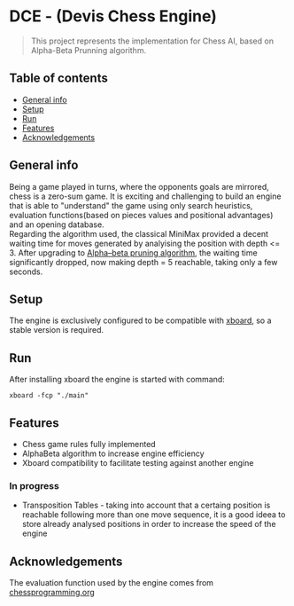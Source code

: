 # DCE - (Devis Chess Engine)
> This project represents the implementation for Chess AI, based on Alpha-Beta Prunning algorithm.

## Table of contents
* [General info](#general-info)
* [Setup](#setup)
* [Run](#run)
* [Features](#features)
* [Acknowledgements](#acknowledgements)

## General info
Being a game played in turns, where the opponents goals are mirrored, chess is a zero-sum game. It is exciting and challenging to build an engine that is able to "understand" the game using only search heuristics, evaluation functions(based on pieces values and positional advantages) and an opening database.  
Regarding the algorithm used, the classical MiniMax provided a decent waiting time for moves generated by analyising the position with depth <= 3. After upgrading to [Alpha–beta pruning algorithm](https://en.wikipedia.org/wiki/Alpha%E2%80%93beta_pruning), the waiting time significantly dropped, now making depth = 5 reachable, taking only a few seconds.

## Setup
The engine is exclusively configured to be compatible with [xboard](https://www.gnu.org/software/xboard/), so a stable version is required.

## Run
After installing xboard the engine is started with command:
```
xboard -fcp "./main"
```

## Features
* Chess game rules fully implemented
* AlphaBeta algorithm to increase engine efficiency
* Xboard compatibility to facilitate testing against another engine

### In progress
* Transposition Tables - taking into account that a certaing position is reachable following more than one move sequence, it is a good ideea to store already analysed positions in order to increase the speed of the engine

## Acknowledgements
The evaluation function used by the engine comes from [chessprogramming.org](https://www.chessprogramming.org/Simplified_Evaluation_Function)
